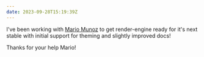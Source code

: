 ```yaml
---
date: 2023-09-28T15:19:39Z
---
```


I've been working with [Mario Munoz](https://pythonbynight.com) to get render-engine ready for it's next stable with initial support for theming and slightly improved docs!

Thanks for your help Mario!
